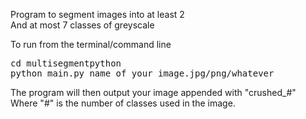 Program to segment images into at least 2  
And at most 7 classes of greyscale

To run from the terminal/command line  
<pre>cd multisegmentpython  
python main.py name_of_your_image.jpg/png/whatever
</pre>

The program will then output your image appended with "crushed_#"  
Where "#" is the number of classes used in the image.

